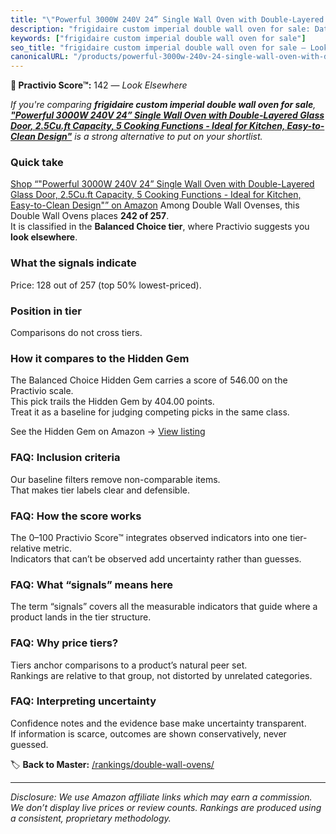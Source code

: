 ```yaml
---
title: "\"Powerful 3000W 240V 24” Single Wall Oven with Double-Layered Glass Door, 2.5Cu.ft Capacity, 5 Cooking Functions - Ideal for Kitchen, Easy-to-Clean Design\""
description: "frigidaire custom imperial double wall oven for sale: Data-driven ranking using the Practivio Score™. Positioned by quality, value, demand, findability, moment…"
keywords: ["frigidaire custom imperial double wall oven for sale"]
seo_title: "frigidaire custom imperial double wall oven for sale — Look Elsewhere (2025)"
canonicalURL: "/products/powerful-3000w-240v-24-single-wall-oven-with-double-layered-glass-door-25cuft-capacity-5-cooking-functions-ideal-for-kitchen-easy-to-clean-design-B0DF545GZQ/"
---
```


**🚫 Practivio Score™:** 142 — _Look Elsewhere_


*If you're comparing **frigidaire custom imperial double wall oven for sale**, **["Powerful 3000W 240V 24” Single Wall Oven with Double-Layered Glass Door, 2.5Cu.ft Capacity, 5 Cooking Functions - Ideal for Kitchen, Easy-to-Clean Design"](https://www.amazon.com/dp/B0DF545GZQ?tag=practivio-20)** is a strong alternative to put on your shortlist.*
### Quick take
[Shop “"Powerful 3000W 240V 24” Single Wall Oven with Double-Layered Glass Door, 2.5Cu.ft Capacity, 5 Cooking Functions - Ideal for Kitchen, Easy-to-Clean Design"” on Amazon](https://www.amazon.com/dp/B0DF545GZQ?tag=practivio-20)
Among Double Wall Ovenses, this Double Wall Ovens places **242 of 257**.  
It is classified in the **Balanced Choice tier**, where Practivio suggests you **look elsewhere**.

### What the signals indicate
Price: 128 out of 257 (top 50% lowest-priced).  

### Position in tier
Comparisons do not cross tiers.

### How it compares to the Hidden Gem
The Balanced Choice Hidden Gem carries a score of 546.00 on the Practivio scale.  
This pick trails the Hidden Gem by 404.00 points.  
Treat it as a baseline for judging competing picks in the same class.  

See the Hidden Gem on Amazon → [View listing](https://www.amazon.com/dp/B09B7SB46R?tag=practivio-20)

### FAQ: Inclusion criteria
Our baseline filters remove non-comparable items.  
That makes tier labels clear and defensible.

### FAQ: How the score works
The 0–100 Practivio Score™ integrates observed indicators into one tier-relative metric.  
Indicators that can’t be observed add uncertainty rather than guesses.

### FAQ: What “signals” means here
The term “signals” covers all the measurable indicators that guide where a product lands in the tier structure.

### FAQ: Why price tiers?
Tiers anchor comparisons to a product’s natural peer set.  
Rankings are relative to that group, not distorted by unrelated categories.

### FAQ: Interpreting uncertainty
Confidence notes and the evidence base make uncertainty transparent.  
If information is scarce, outcomes are shown conservatively, never guessed.


🏷️ **Back to Master:** [/rankings/double-wall-ovens/](/rankings/double-wall-ovens/)

---
_Disclosure: We use Amazon affiliate links which may earn a commission. We don’t display live prices or review counts. Rankings are produced using a consistent, proprietary methodology._
